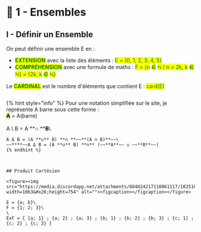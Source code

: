 # 🔵 1 - Ensembles

## I - Définir un Ensemble

On peut définir une ensemble E en :&#x20;

* <mark style="color:green;">**EXTENSION**</mark> avec la liste des éléments :  <mark style="color:green;">E = {0, 1, 2, 3, 4, 5}</mark>
* <mark style="color:green;">**COMPRÉHENSION**</mark> avec une formule de maths : <mark style="color:green;">F = {n</mark> <mark style="color:green;"></mark><mark style="color:green;">**∈**</mark> <mark style="color:green;"></mark><mark style="color:green;">ℕ / n = 2k, k</mark> <mark style="color:green;"></mark><mark style="color:green;">**∈**</mark> <mark style="color:green;"></mark><mark style="color:green;">ℕ} = {2k, k</mark> <mark style="color:green;"></mark><mark style="color:green;">**∈**</mark> <mark style="color:green;"></mark><mark style="color:green;">ℕ}</mark>

Le <mark style="color:green;">**CARDINAL**</mark> est le nombre d'éléments que contient E : <mark style="color:green;">card(E)</mark>

<figure><img src="https://jeretiens.net/wp-content/uploads/2018/12/ensemble_des_nombres_math%C3%A9matiques_n_z_d_q_r.jpg" alt=""><figcaption></figcaption></figure>

{% hint style="info" %}
Pour une notation simplifiée sur le site, je représente A barre sous cette forme : \
~~<mark style="color:blue;">**A**</mark>~~ = A(barre)\
\
A \ B = A **∩ **~~**B**~~\
~~~~A Δ B = (A **∪** B) \ (A **∩** B)\
A Δ B = (A **∪** B) **∩ **~~**(A ∩ B)**~~\
~~****~~A Δ B = (A **∪** B) **∩** (~~**A**~~ ∪ ~~**B**~~)
{% endhint %}



## Produit Cartésien

<figure><img src="https://media.discordapp.net/attachments/884824217110061117/1025169498514403388/unknown.png?width=1063&#x26;height=754" alt=""><figcaption></figcaption></figure>

E = {a; b}\
F = {1; 2; 3}\
\
ExF = { {a; 1} ; {a; 2} ; {a; 3} ; {b; 1} ; {b; 2} ; {b; 3} ; {c; 1} ; {c; 2} ; {c; 3} }
